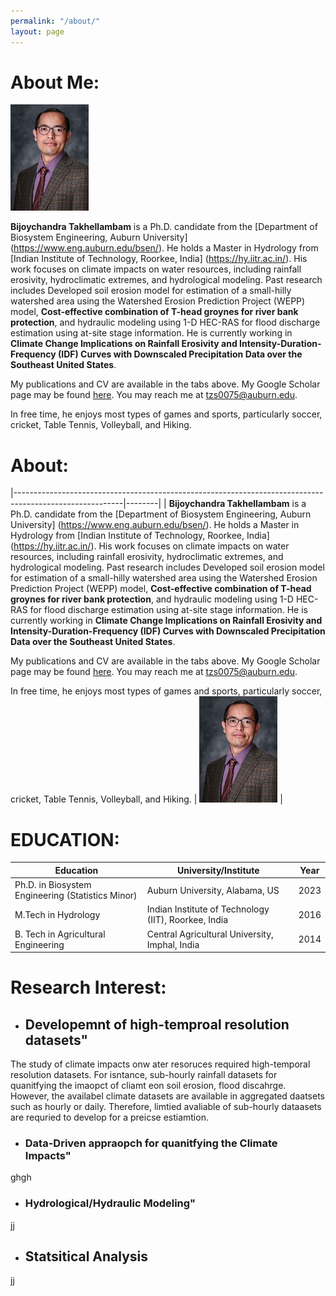 ```yaml
---
permalink: "/about/"
layout: page
---
```


# About Me:

![Profile](/File/profile.jpg) 

**Bijoychandra Takhellambam** is a Ph.D. candidate from the [Department of Biosystem Engineering, Auburn University] (https://www.eng.auburn.edu/bsen/). He holds a Master in Hydrology from [Indian Institute of Technology, Roorkee, India] (https://hy.iitr.ac.in/). His work focuses on climate impacts on water resources, including rainfall erosivity, hydroclimatic extremes, and hydrological modeling. Past research includes Developed soil erosion model for estimation of a small-hilly watershed area using the Watershed Erosion Prediction Project (WEPP) model, **Cost-effective combination of T-head groynes for river bank protection**, and hydraulic modeling using 1-D HEC-RAS for flood discharge estimation using at-site stage information. He is currently working in **Climate Change Implications on Rainfall Erosivity and Intensity-Duration-Frequency (IDF) Curves with Downscaled Precipitation Data over the Southeast United States**.

My publications and CV are available in the tabs above. My Google Scholar page may be found [here](https://scholar.google.com/citations?user=I6bZieUAAAAJ&hl=en). You may reach me at tzs0075@auburn.edu. 


In free time, he enjoys most types of games and sports, particularly soccer, cricket, Table Tennis, Volleyball, and Hiking.

# About:


|---------------------------------------------------------------------------------------------------------|--------|
| 
**Bijoychandra Takhellambam** is a Ph.D. candidate from the [Department of Biosystem Engineering, Auburn University] (https://www.eng.auburn.edu/bsen/). He holds a Master in Hydrology from [Indian Institute of Technology, Roorkee, India] (https://hy.iitr.ac.in/). His work focuses on climate impacts on water resources, including rainfall erosivity, hydroclimatic extremes, and hydrological modeling. Past research includes Developed soil erosion model for estimation of a small-hilly watershed area using the Watershed Erosion Prediction Project (WEPP) model, **Cost-effective combination of T-head groynes for river bank protection**, and hydraulic modeling using 1-D HEC-RAS for flood discharge estimation using at-site stage information. He is currently working in **Climate Change Implications on Rainfall Erosivity and Intensity-Duration-Frequency (IDF) Curves with Downscaled Precipitation Data over the Southeast United States**.

My publications and CV are available in the tabs above. My Google Scholar page may be found [here](https://scholar.google.com/citations?user=I6bZieUAAAAJ&hl=en). You may reach me at tzs0075@auburn.edu. 


In free time, he enjoys most types of games and sports, particularly soccer, cricket, Table Tennis, Volleyball, and Hiking.               | ![Profile](/File/profile.jpg)   |






# EDUCATION:

|**Education**                                      | **University/Institute**                             | **Year**|
|---------------------------------------------------|------------------------------------------------------|--------|
| Ph.D. in Biosystem Engineering (Statistics Minor) | Auburn University, Alabama, US                       | 2023    |
| M.Tech in Hydrology                               | Indian Institute of Technology (IIT), Roorkee, India | 2016    |
| B. Tech in Agricultural Engineering               | Central Agricultural University, Imphal, India       | 2014    |



# Research Interest:

- ## Developemnt of high-temproal resolution datasets"
The study of climate impacts onw ater resoruces required high-temporal resolution datasets. For isntance, sub-hourly rainfall datasets for quanitfying the imaopct of cliamt eon soil erosion, flood discahrge. However, the availabel climate datasets are available in aggregated daatsets such as hourly or daily. Therefore, limtied avaliable of sub-hourly dataasets are requried to develop for a preicse estiamtion.

- ### Data-Driven appraopch for quanitfying the Climate Impacts"
ghgh

- ### Hydrological/Hydraulic Modeling"
jj

- ## Statsitical Analysis
 jj
